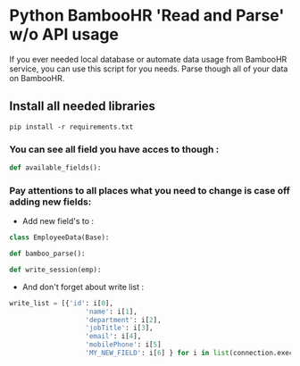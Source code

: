 # Python BambooHR 'Read and Parse' w/o API usage

If you ever needed local database or automate data usage from BambooHR service, you can use this script for you needs.
Parse though all of your data on BambooHR.


## Install all needed libraries

```shell
pip install -r requirements.txt
``` 
### You can see all field you have acces to though :

```python
def available_fields():
```

### Pay attentions to all places what you need to change is case off adding new fields:


- Add new field's to :
```python
class EmployeeData(Base):
```

```python
def bamboo_parse():
```

```python
def write_session(emp):
```

- And don't forget about write list :

```python
write_list = [{'id': i[0],
                   'name': i[1],
                   'department': i[2],
                   'jobTitle': i[3],
                   'email': i[4],
                   'mobilePhone': i[5]
                   'MY_NEW_FIELD': i[6] } for i in list(connection.execute('select * from employee_data'))]
```
